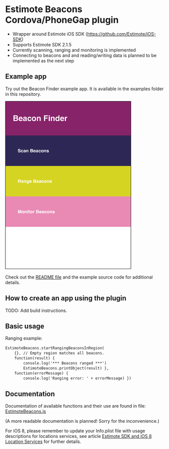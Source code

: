 # Estimote Beacons Cordova/PhoneGap plugin

* Wrapper around Estimote iOS SDK (https://github.com/Estimote/iOS-SDK)
* Supports Estimote SDK 2.1.5
* Currently scanning, ranging and monitoring is implemented
* Connecting to beacons and and reading/writing data is planned to be implemented as the next step

## Example app

Try out the Beacon Finder example app. It is available in the examples folder in this repository.

![Beacon Finder screenshot](examples/beacon-finder/beacon-finder-screenshot.png)

Check out the [README file](https://github.com/divineprog/phonegap-estimotebeacons/blob/master/examples/beacon-finder/README.md) and the example source code for additional details.

## How to create an app using the plugin

TODO: Add build instructions.

## Basic usage

Ranging example:

    EstimoteBeacons.startRangingBeaconsInRegion(
        {}, // Empty region matches all beacons.
        function(result) {
            console.log('*** Beacons ranged ***')
            EstimoteBeacons.printObject(result) },
        function(errorMessage) {
            console.log('Ranging error: ' + errorMessage) })

## Documentation

Documentation of available functions and their use are found in file:
[EstimoteBeacons.js](https://github.com/divineprog/phonegap-estimotebeacons/blob/master/www/EstimoteBeacons.js)

(A more readable documentation is planned! Sorry for the inconvenience.)

For iOS 8, please remember to update your Info.plist file with usage descriptions for locations services, see article [Estimote SDK and iOS 8 Location Services](https://community.estimote.com/hc/en-us/articles/203393036-Estimote-SDK-and-iOS-8-Location-Services) for further details.



